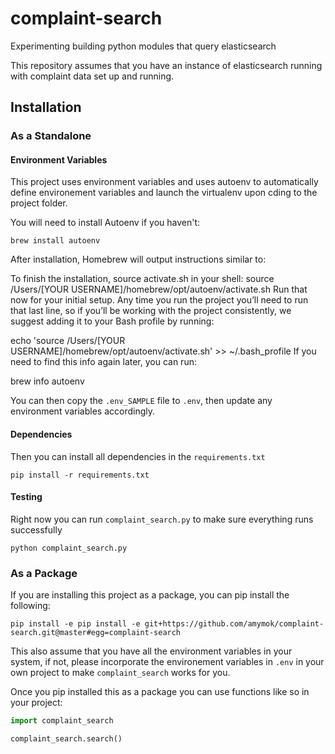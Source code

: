 # complaint-search
Experimenting building python modules that query elasticsearch

This repository assumes that you have an instance of elasticsearch running with complaint data set up and running.

## Installation

### As a Standalone

#### Environment Variables
This project uses environment variables and uses autoenv to automatically define environement variables and launch the virtualenv upon cding to the project folder.

You will need to install Autoenv if you haven't:
```shell
brew install autoenv
```

After installation, Homebrew will output instructions similar to:

To finish the installation, source activate.sh in your shell:
  source /Users/[YOUR USERNAME]/homebrew/opt/autoenv/activate.sh
Run that now for your initial setup. Any time you run the project you’ll need to run that last line, so if you’ll be working with the project consistently, we suggest adding it to your Bash profile by running:

echo 'source /Users/[YOUR USERNAME]/homebrew/opt/autoenv/activate.sh' >> ~/.bash_profile
If you need to find this info again later, you can run:

brew info autoenv

You can then copy the `.env_SAMPLE` file to `.env`, then update any environment variables accordingly.

#### Dependencies
Then you can install all dependencies in the `requirements.txt`
```shell
pip install -r requirements.txt
```

#### Testing
Right now you can run `complaint_search.py` to make sure everything runs successfully
```
python complaint_search.py
```

### As a Package
If you are installing this project as a package, you can pip install the following:
```shell
pip install -e pip install -e git+https://github.com/amymok/complaint-search.git@master#egg=complaint-search
```

This also assume that you have all the environment variables in your system, if not, please incorporate the environement variables in `.env` in your own project to make `complaint_search` works for you.

Once you pip installed this as a package you can use functions like so in your project:
```python
import complaint_search

complaint_search.search()
```
